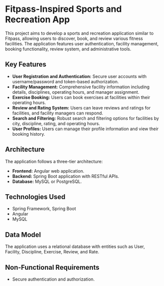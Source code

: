 # Fitpass-Inspired Sports and Recreation App

This project aims to develop a sports and recreation application similar to Fitpass, allowing users to discover, book, and review various fitness facilities. The application features user authentication, facility management, booking functionality, review system, and administrative tools.

## Key Features

*   **User Registration and Authentication:** Secure user accounts with username/password and token-based authorization.
*   **Facility Management:** Comprehensive facility information including details, disciplines, operating hours, and manager assignment.
*   **Exercise Booking:** Users can book exercises at facilities within their operating hours.
*   **Review and Rating System:** Users can leave reviews and ratings for facilities, and facility managers can respond.
*   **Search and Filtering:** Robust search and filtering options for facilities by city, discipline, rating, and operating hours.
*   **User Profiles:** Users can manage their profile information and view their booking history.

## Architecture

The application follows a three-tier architecture:

*   **Frontend:** Angular web application.
*   **Backend:** Spring Boot application with RESTful APIs.
*   **Database:** MySQL or PostgreSQL.

## Technologies Used

*   Spring Framework, Spring Boot
*   Angular
*   MySQL

## Data Model

The application uses a relational database with entities such as User, Facility, Discipline, Exercise, Review, and Rate.

## Non-Functional Requirements

*   Secure authentication and authorization.
